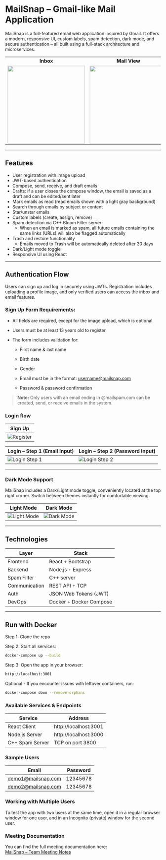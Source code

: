 # MailSnap – Gmail-like Mail Application
MailSnap is a full-featured email web application inspired by Gmail. It offers a modern, responsive UI, custom labels, spam detection, dark mode, and secure authentication – all built using a full-stack architecture and microservices.

<table>
  <tr>
    <td align="center"><strong>Inbox</strong></td>
    <td align="center"><strong>Mail View</strong></td>
    <td align="center"><strong>Compose</strong></td>
  </tr>
  <tr>
    <td><img src="https://github.com/user-attachments/assets/5c2e7fe6-9cbb-4814-b3eb-62fcaea45ab2" width="250"/></td>
    <td><img src="https://github.com/user-attachments/assets/a5125a47-9f2e-4057-880a-5473a80316cf" width="250"/></td>
    <td><img src="https://github.com/user-attachments/assets/931b261f-c226-4907-9885-9cf96e608c89" width="250"/></td>
  </tr>
</table>

---

## Features

- User registration with image upload  
- JWT-based authentication  
- Compose, send, receive, and draft emails
- Drafts: if a user closes the compose window, the email is saved as a draft and can be edited/sent later
- Mark emails as read (read emails shown with a light gray background)
- Search through emails by subject or content
- Star/unstar emails  
- Custom labels (create, assign, remove)  
- Spam detection via C++ Bloom Filter server:
  - When an email is marked as spam, all future emails containing the same links (URLs) will also be flagged automatically  
- Trash and restore functionality  
  - Emails moved to Trash will be automatically deleted after 30 days  
- Dark/Light mode toggle  
- Responsive UI using React

---


## Authentication Flow

Users can sign up and log in securely using JWTs. Registration includes uploading a profile image, and only verified users can access the inbox and email features.

### Sign Up Form Requirements:
- All fields are required, except for the image upload, which is optional.

- Users must be at least 13 years old to register.

- The form includes validation for:

     * First name & last name

     * Birth date

     * Gender

     * Email must be in the format: username@mailsnap.com

     * Password & password confirmation

> **Note:** Only users with an email ending in @mailspam.com can be created, send, or receive emails in the system.

### Login flow


| Sign Up                                    |
|--------------------------------------------|
| ![Register](https://github.com/user-attachments/assets/84a2c4dc-6dfc-44d1-8950-302c60d5a3c1)      |

| Login – Step 1 (Email Input)               | Login – Step 2 (Password Input)            |
|--------------------------------------------|--------------------------------------------|
| ![Login Step 1](https://github.com/user-attachments/assets/6725c1f8-b681-430d-90bd-95bdd1da440a) | ![Login Step 2](https://github.com/user-attachments/assets/8c3528ad-2ace-4fc2-ab37-963a5027348d) |

---


### Dark Mode Support

MailSnap includes a Dark/Light mode toggle, conveniently located at the top right corner. Switch between themes instantly for comfortable viewing.

|   Light Mode |   Dark Mode |
|--------------|-------------|
| ![Light Mode](https://github.com/user-attachments/assets/f67b7147-d078-4acc-8b81-0438aede0e57) | ![Dark Mode](https://github.com/user-attachments/assets/3421d931-24dd-48d8-9fd7-0392e4e13c8e) |

---


## Technologies

| Layer        | Stack                      |
|--------------|----------------------------|
| Frontend     | React + Bootstrap          |
| Backend      | Node.js + Express          |
| Spam Filter  | C++ server                 |
| Communication| REST API + TCP             |
| Auth         | JSON Web Tokens (JWT)      |
| DevOps       | Docker + Docker Compose    |

---


## Run with Docker

Step 1: Clone the repo

Step 2: Start all services:
```bash
docker-compose up --build
```
Step 3: Open the app in your browser:
```bash
http://localhost:3001
```

Optional - If you encounter issues with leftover containers, run:
```bash
docker-compose down --remove-orphans
```

### Available Services & Endpoints

| Service           | Address                        |
|-------------------|--------------------------------|
| React Client      | http://localhost:3001          |
| Node.js Server    | http://localhost:3000          |
| C++ Spam Server   | TCP on port 3800               |


### Sample Users

| Email                   | Password  |
|------------------------ |-----------|
| demo1@mailsnap.com      | 12345678  |
| demo2@mailsnap.com      | 12345678  |


### Working with Multiple Users

To test the app with two users at the same time, open it in a regular browser window for one user, and in an Incognito (private) window for the second user.

### Meeting Documentation

You can find the full meeting documentation here:  
[MailSnap – Team Meeting Notes](https://docs.google.com/document/d/1BDuAVKaDWLGJCRLLpi7os2Mg3411-seBCfxYCQfKHOo/edit?usp=sharing)











